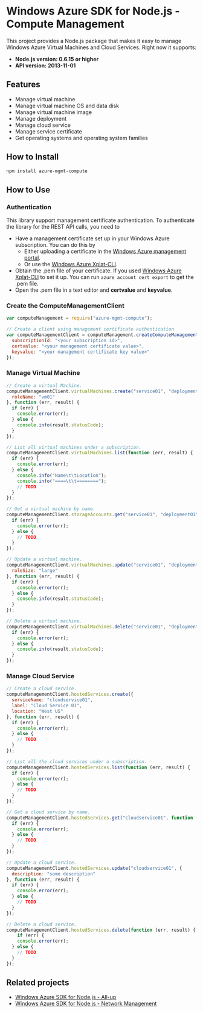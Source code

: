 # Windows Azure SDK for Node.js - Compute Management

This project provides a Node.js package that makes it easy to manage Windows Azure Virtual Machines and Cloud Services. Right now it supports:
- **Node.js version: 0.6.15 or higher**
- **API version: 2013-11-01**

## Features

- Manage virtual machine
- Manage virtual machine OS and data disk
- Manage virtual machine image
- Manage deployment
- Manage cloud service
- Manage service certificate
- Get operating systems and operating system families

## How to Install

```bash
npm install azure-mgmt-compute
```

## How to Use

### Authentication

This library support management certificate authentication. To authenticate the library for the REST API calls, you need to
* Have a management certificate set up in your Windows Azure subscription. You can do this by
  * Either uploading a certificate in the [Windows Azure management portal](https://manage.windowsazure.com).
  * Or use the [Windows Azure Xplat-CLI](https://github.com/WindowsAzure/azure-sdk-tools-xplat).
* Obtain the .pem file of your certificate. If you used [Windows Azure Xplat-CLI](https://github.com/WindowsAzure/azure-sdk-tools-xplat) to set it up. You can run ``azure account cert export`` to get the .pem file.
* Open the .pem file in a text editor and **certvalue** and **keyvalue**.

### Create the ComputeManagementClient

```javascript
var computeManagement = require("azure-mgmt-compute");

// Create a client using management certificate authentication
var computeManagementClient = computeManagement.createComputeManagementClient({
  subscriptionId: "<your subscription id>",
  certvalue: "<your management certificate value>",
  keyvalue: "<your management certificate key value>"
});
``` 

### Manage Virtual Machine

```javascript
// Create a virtual Machine.
computeManagementClient.virtualMachines.create("service01", "deployment01", {
  roleName: "vm01"
}, function (err, result) {
  if (err) {
    console.error(err);
  } else {
    console.info(result.statusCode);
  }
});

// List all virtual machines under a subscription.
computeManagementClient.virtualMachines.list(function (err, result) {
  if (err) {
    console.error(err);
  } else {
    console.info("Name\t\tLocation");
    console.info("====\t\t========");
    // TODO
  }
});

// Get a virtual machine by name.
computeManagementClient.storageAccounts.get("service01", "deployment01", "vm01", function (err, result) {
  if (err) {
    console.error(err);
  } else {
    // TODO
  }
});

// Update a virtual machine.
computeManagementClient.virtualMachines.update("service01", "deployment01", "vm01", {
  roleSize: "large"
}, function (err, result) {
  if (err) {
    console.error(err);
  } else {
    console.info(result.statusCode);
  }
});

// Delete a virtual machine.
computeManagementClient.virtualMachines.delete("service01", "deployment01", "vm01", function (err, result) {
  if (err) {
    console.error(err);
  } else {
    console.info(result.statusCode);
  }
});
```

### Manage Cloud Service

```javascript
// Create a cloud service.
computeManagementClient.hostedServices.create({
  serviceName: "cloudservice01",
  label: "Cloud Service 01",
  location: "West US"
}, function (err, result) {
  if (err) {
    console.error(err);
  } else {
    // TODO
  }
});

// List all the cloud services under a subscription.
computeManagementClient.hostedServices.list(function (err, result) {
  if (err) {
    console.error(err);
  } else {
    // TODO
  }
});

// Get a cloud service by name.
computeManagementClient.hostedServices.get("cloudservice01", function (err, result) {
  if (err) {
    console.error(err);
  } else {
    // TODO
  }
});

// Update a cloud service.
computeManagementClient.hostedServices.update("cloudservice01", {
  description: "some description"
}, function (err, result) {
  if (err) {
    console.error(err);
  } else {
    // TODO
  }
});

// Delete a cloud service.
computeManagementClient.hostedServices.delete(function (err, result) {
    if (err) {
    console.error(err);
  } else {
    // TODO
  }
});
```

## Related projects

- [Windows Azure SDK for Node.js - All-up](https://github.com/WindowsAzure/azure-sdk-for-node)
- [Windows Azure SDK for Node.js - Network Management](https://github.com/andrerod/azure-sdk-for-node/tree/master/lib/services/networkManagement)

